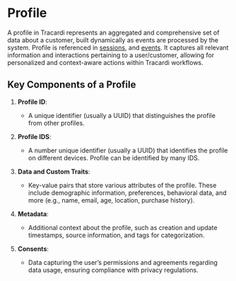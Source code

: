 # Profile

A profile in Tracardi represents an aggregated and comprehensive set of data about a customer, built dynamically as
events are processed by the system. Profile is referenced in [sessions](session.md), and [events](event.md). It captures
all relevant information and interactions pertaining to a user/customer, allowing for personalized and context-aware
actions within Tracardi workflows.

## Key Components of a Profile

1. **Profile ID**:
    - A unique identifier (usually a UUID) that distinguishes the profile from other profiles.

2. **Profile IDS**:
    - A number unique identifier (usually a UUID) that identifies the profile on different devices. Profile can be
      identified by many IDS.

2. **Data and Custom Traits**:
    - Key-value pairs that store various attributes of the profile. These include demographic information, preferences,
      behavioral data, and more (e.g., name, email, age, location, purchase history).

3. **Metadata**:
    - Additional context about the profile, such as creation and update timestamps, source information, and tags for
      categorization.

4. **Consents**:
    - Data capturing the user’s permissions and agreements regarding data usage, ensuring compliance with privacy
      regulations.

